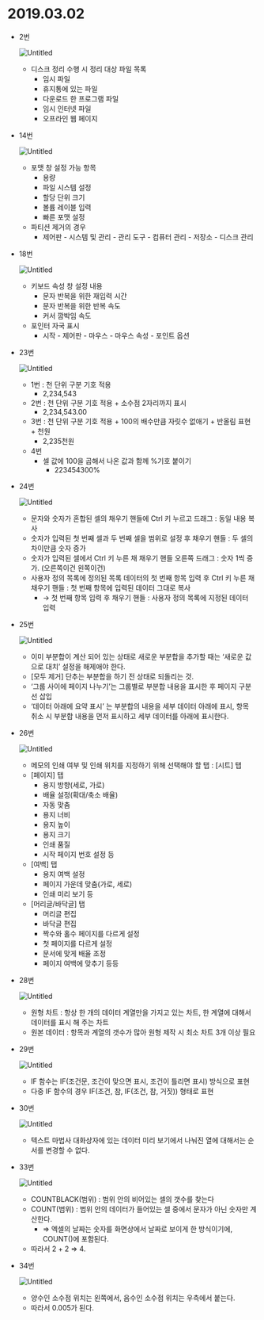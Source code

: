 # 2019.03.02

- 2번
    
    ![Untitled](2019_03_02/Untitled.png)
    
    - 디스크 정리 수행 시 정리 대상 파일 목록
        - 임시 파일
        - 휴지통에 있는 파일
        - 다운로드 한 프로그램 파일
        - 임시 인터넷 파일
        - 오프라인 웹 페이지
- 14번
    
    ![Untitled](2019_03_02/Untitled%201.png)
    
    - 포맷 창 설정 가능 항목
        - 용량
        - 파일 시스템 설정
        - 할당 단위 크기
        - 볼륨 레이블 입력
        - 빠른 포맷 설정
    - 파티션 제거의 경우
        - 제어판 - 시스템 및 관리 - 관리 도구 - 컴퓨터 관리 - 저장소 - 디스크 관리
- 18번
    
    ![Untitled](2019_03_02/Untitled%202.png)
    
    - 키보드 속성 창 설정 내용
        - 문자 반복을 위한 재입력 시간
        - 문자 반복을 위한 반복 속도
        - 커서 깜박임 속도
    - 포인터 자국 표시
        - 시작 - 제어판 - 마우스 - 마우스 속성 - 포인트 옵션
- 23번
    
    ![Untitled](2019_03_02/Untitled%203.png)
    
    - 1번 : 천 단위 구분 기호 적용
        - 2,234,543
    - 2번 : 천 단위 구분 기호 적용 + 소수점 2자리까지 표시
        - 2,234,543.00
    - 3번 : 천 단위 구분 기호 적용 + 100의 배수만큼 자릿수 없애기 + 반올림 표현 +  천원
        - 2,235천원
    - 4번
        - 셀 값에 100을 곱해서 나온 값과 함께 %기호 붙이기
            - 223454300%
- 24번
    
    ![Untitled](2019_03_02/Untitled%204.png)
    
    - 문자와 숫자가 혼합된 셀의 채우기 핸들에 Ctrl 키 누르고 드래그 : 동일 내용 복사
    - 숫자가 입력된 첫 번째 셀과 두 번째 셀을 범위로 설정 후 채우기 핸들 : 두 셀의 차이만큼 숫자 증가
    - 숫자가 입력된 셀에서 Ctrl 키 누른 채 채우기 핸들 오른쪽 드래그 : 숫자 1씩 증가. (오른쪽이건 왼쪽이건)
    - 사용자 정의 목록에 정의된 목록 데이터의 첫 번째 항목 입력 후 Ctrl 키 누른 채 채우기 핸들 : 첫 번째 항목에 입력된 데이터 그대로 복사
        - → 첫 번째 항목 입력 후 채우기 핸들 : 사용자 정의 목록에 지정된 데이터 입력
- 25번
    
    ![Untitled](2019_03_02/Untitled%205.png)
    
    - 이미 부분합이 계산 되어 있는 상태로 새로운 부분합을 추가할 때는 ‘새로운 값으로 대치’ 설정을 해제애야 한다.
    - [모두 제거] 단추는 부분합을 하기 전 상태로 되돌리는 것.
    - ‘그룹 사이에 페이지 나누기’는 그룹별로 부분합 내용을 표시한 후 페이지 구분선 삽입
    - ‘데이터 아래에 요약 표시’ 는 부분합의 내용을 세부 데이터 아래에 표시, 항목 취소 시 부분합 내용을 먼저 표시하고 세부 데이터를 아래에 표시한다.
- 26번
    
    ![Untitled](2019_03_02/Untitled%206.png)
    
    - 메모의 인쇄 여부 및 인쇄 위치를 지정하기 위해 선택해야 할 탭 : [시트] 탭
    - [페이지] 탭
        - 용지 방향(세로, 가로)
        - 배율 설정(확대/축소 배율)
        - 자동 맞춤
        - 용지 너비
        - 용지 높이
        - 용지 크기
        - 인쇄 품질
        - 시작 페이지 번호 설정 등
    - [여백] 탭
        - 용지 여백 설정
        - 페이지 가운데 맞춤(가로, 세로)
        - 인쇄 미리 보기 등
    - [머리글/바닥글] 탭
        - 머리글 편집
        - 바닥글 편집
        - 짝수와 홀수 페이지를 다르게 설정
        - 첫 페이지를 다르게 설정
        - 문서에 맞게 배율 조정
        - 페이지 여백에 맞추기 등등
- 28번
    
    ![Untitled](2019_03_02/Untitled%207.png)
    
    - 원형 차트 : 항상 한 개의 데이터 계열만을 가지고 있는 차트, 한 계열에 대해서 데이터를 표시 해 주는 차트
    - 원본 데이터 : 항목과 계열의 갯수가 많아 원형 제작 시 최소 차트 3개 이상 필요
- 29번
    
    ![Untitled](2019_03_02/Untitled%208.png)
    
    - IF 함수는 IF(조건문, 조건이 맞으면 표시, 조건이 틀리면 표시) 방식으로 표현
    - 다중 IF 함수의 경우 IF(조건, 참, IF(조건, 참, 거짓)) 형태로 표현
- 30번
    
    ![Untitled](2019_03_02/Untitled%209.png)
    
    - 텍스트 마법사 대화상자에 있는 데이터 미리 보기에서 나눠진 열에 대해서는 순서를 변경할 수 없다.
- 33번
    
    ![Untitled](2019_03_02/Untitled%2010.png)
    
    - COUNTBLACK(범위) : 범위 안의 비어있는 셀의 갯수를 찾는다
    - COUNT(범위) :  범위 안의 데이터가 들어있는 셀 중에서 문자가 아닌 숫자만 계산한다.
        - ⇒ 엑셀의 날짜는 숫자를 화면상에서 날짜로 보이게 한 방식이기에, COUNT()에 포함된다.
    - 따라서 2 + 2 ⇒ 4.
- 34번
    
    ![Untitled](2019_03_02/Untitled%2011.png)
    
    - 양수인 소수점 위치는 왼쪽에서, 음수인 소수점 위치는 우측에서 붙는다.
    - 따라서 0.005가 된다.